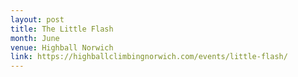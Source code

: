 ```yaml
---
layout: post
title: The Little Flash
month: June
venue: Highball Norwich
link: https://highballclimbingnorwich.com/events/little-flash/
---
```

